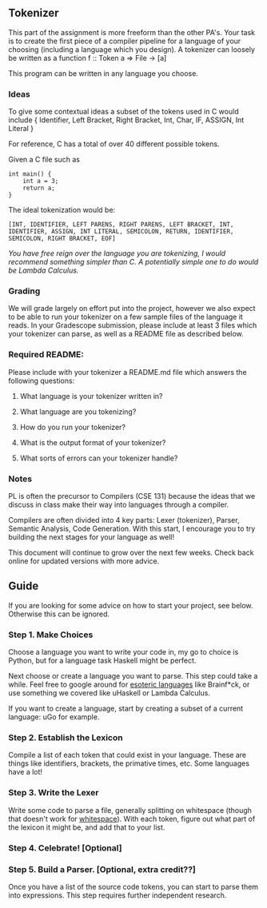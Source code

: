 ## Tokenizer

This part of the assignment is more freeform than the other PA's.
Your task is to create the first piece of a compiler pipeline for a language of your choosing (including a language which you design). 
A tokenizer can loosely be written as a function f :: Token a => File -> [a]

This program can be written in any language you choose.

### Ideas

To give some contextual ideas a subset of the tokens used in C would include \{ Identifier, Left Bracket, Right Bracket, Int, Char, IF, ASSIGN, Int Literal \}

For reference, C has a total of over 40 different possible tokens. 

Given a C file such as

```
int main() {
    int a = 3;
    return a;
}
```

The ideal tokenization would be:

```
[INT, IDENTIFIER, LEFT PARENS, RIGHT PARENS, LEFT BRACKET, INT, IDENTIFIER, ASSIGN, INT LITERAL, SEMICOLON, RETURN, IDENTIFIER, SEMICOLON, RIGHT BRACKET, EOF]
```


*You have free reign over the language you are tokenizing, I would recommend something simpler than C. A potentially simple one to do would be Lambda Calculus.*

### Grading

We will grade largely on effort put into the project, however we also expect to be able to run your tokenizer on a few sample files of the language it reads. 
In your Gradescope submission, please include at least 3 files which your tokenizer can parse, as well as a README file as described below.

### Required README:

Please include with your tokenizer a README.md file which answers the following questions:

1. What language is your tokenizer written in?

2. What language are you tokenizing?

3. How do you run your tokenizer?

4. What is the output format of your tokenizer?

5. What sorts of errors can your tokenizer handle?

### Notes

PL is often the precursor to Compilers (CSE 131) because the ideas that we discuss in class make their way into languages through a compiler.

Compilers are often divided into 4 key parts: Lexer (tokenizer), Parser, Semantic Analysis, Code Generation. With this start, I encourage you to try building the next stages for your language as well!

This document will continue to grow over the next few weeks. Check back online for updated versions with more advice.


## Guide

If you are looking for some advice on how to start your project, see below. Otherwise this can be ignored.

### Step 1. Make Choices

Choose a language you want to write your code in, my go to choice is Python, but for a language task Haskell might be perfect.

Next choose or create a language you want to parse. This step could take a while. 
Feel free to google around for [esoteric languages](https://en.wikipedia.org/wiki/Esoteric_programming_language) like Brainf\*ck, 
or use something we covered like uHaskell or Lambda Calculus. 

If you want to create a language, start by creating a subset of a current language: uGo for example.

### Step 2. Establish the Lexicon

Compile a list of each token that could exist in your language.
These are things like identifiers, brackets, the primative times, etc. Some languages have a lot!

### Step 3. Write the Lexer

Write some code to parse a file, generally splitting on whitespace (though that doesn't work for [whitespace](https://en.wikipedia.org/wiki/Esoteric_programming_language#whitespace)).
With each token, figure out what part of the lexicon it might be, and add that to your list.

### Step 4. Celebrate! [Optional]


### Step 5. Build a Parser. [Optional, extra credit??]

Once you have a list of the source code tokens, you can start to parse them into expressions.
This step requires further independent research.
